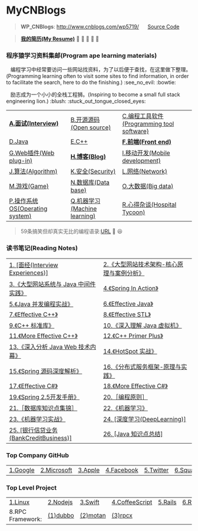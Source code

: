 # MyCNBlogs
> <strong>WP_CNBlogs</strong>: http://www.cnblogs.com/wp5719/ 
 &nbsp;&nbsp;&nbsp;&nbsp; <a href="https://github.com/wuping5719/MyCNBlogs/tree/master/CNBlogs-SourceCode">Source Code</a>
 
> <a href="https://github.com/wuping5719/MyCNBlogs/blob/master/Introduce/MyResume.md"><strong>我的简历(My Resume)</strong></a> :see_no_evil: :frog: :panda_face: :horse: :whale:

<h3>程序猿学习资料集邮(Program ape learning materials)</h3>
<p>&nbsp; &nbsp;编程学习中经常要访问一些网站找资料，为了以后便于查找，在这里做下整理。(Programming learning often to visit some sites to find information, in order to facilitate the search, here to do the finishing.) :see_no_evil: :bowtie: </p>
<p>&nbsp; &nbsp;励志成为一个小小的全栈工程狮。(Inspiring to become a small full stack engineering lion.) :blush: :stuck_out_tongue_closed_eyes: </p>

<table>
  <tr>
    <td>
      <a href="https://github.com/wuping5719/MyCNBlogs/blob/master/Learning-Notes/Interview.md"><strong>A.面试(Interview)</strong></a>
    </td>
    <td>
      <a href="https://github.com/wuping5719/MyCNBlogs/blob/master/Learning-Notes/SourceCode.md">B.开源源码(Open source)</a>
    </td>
    <td>
      <a href="https://github.com/wuping5719/MyCNBlogs/blob/master/Learning-Notes/Tools.md">C.编程工具软件(Programming tool software)</a>
    </td>
  </tr>
  <tr>
    <td>
      <a href="https://github.com/wuping5719/MyCNBlogs/blob/master/Learning-Notes/Java.md">D.Java</a>
    </td>
    <td>
      <a href="https://github.com/wuping5719/MyCNBlogs/blob/master/Learning-Notes/CPlusPlus.md">E.C++</a>
    </td>
    <td>
      <a href="https://github.com/wuping5719/MyCNBlogs/blob/master/Learning-Notes/Front-End.md"><strong>F.前端(Front end)</strong></a>
    </td>
  </tr>
  <tr>
    <td>
      <a href="https://github.com/wuping5719/MyCNBlogs/blob/master/Learning-Notes/WebPlug-Ins.md">G.Web插件(Web plug-in)</a>
    </td>
    <td>
      <a href="https://github.com/wuping5719/MyCNBlogs/blob/master/Learning-Notes/FamousBlogs.md"><strong>H.博客(Blog)</strong></a>
    </td>
    <td>
      <a href="https://github.com/wuping5719/MyCNBlogs/blob/master/Learning-Notes/MobileDevelopment.md">
      I.移动开发(Mobile development)</a>
    </td>
  </tr>
  <tr>
    <td>
      <a href="https://github.com/wuping5719/MyCNBlogs/blob/master/Learning-Notes/Algorithm.md">J.算法(Algorithm)</a>
    </td>
    <td>
      <a href="https://github.com/wuping5719/MyCNBlogs/blob/master/Learning-Notes/Security.md">K.安全(Security)</a>
    </td>
    <td>
      <a href="https://github.com/wuping5719/MyCNBlogs/blob/master/Learning-Notes/Network.md">L.网络(Network)</a>
    </td>
  </tr>
  <tr>
    <td>
      <a href="https://github.com/wuping5719/MyCNBlogs/blob/master/Learning-Notes/Game.md">M.游戏(Game)</a>
    </td>
    <td>
      <a href="https://github.com/wuping5719/MyCNBlogs/blob/master/Learning-Notes/DataBase.md">N.数据库(Data base)</a>
    </td>
    <td>
      <a href="https://github.com/wuping5719/MyCNBlogs/blob/master/Learning-Notes/BigData.md">O.大数据(Big data)</a>
    </td>
  </tr>
  <tr>
    <td>
      <a href="https://github.com/wuping5719/MyCNBlogs/blob/master/Learning-Notes/OperatingSystem.md">P.操作系统OS(Operating system)</a>
    </td>
    <td>
      <a href="https://github.com/wuping5719/MyCNBlogs/blob/master/Learning-Notes/MachineLearning.md">Q.机器学习(Machine learning)</a>
    </td>
    <td>
      <a href="https://github.com/wuping5719/MyCNBlogs/blob/master/Learning-Notes/Experiences.md">R.心得杂谈(Hospital Tycoon)</a>
    </td>
  </tr>
</table>

> 59条搞笑但却真实无比的编程语录:<a href="https://github.com/wuping5719/MyCNBlogs/blob/master/Humor.md">URL</a> :rocket: :laughing:

<h3>读书笔记(Reading Notes)</h3>
<table>
  <tr>
    <td>
<a href="https://github.com/wuping5719/MyCNBlogs/blob/master/Reading-Notes/InterviewExperience/Interview.md">1. [面经(Interview Experiences)]</a>
    </td>
    <td>
    <a href="https://github.com/wuping5719/MyCNBlogs/blob/master/Reading-Notes/TechnologyArchitecture.md">2.《大型网站技术架构-核心原理与案例分析》</a>
    </td>
  </tr>
  <tr>
    <td>
    <a href="https://github.com/wuping5719/MyCNBlogs/blob/master/Reading-Notes/WebMiddleware.md">3.《大型网站系统与 Java 中间件实践》</a>
    </td>
    <td>
<a href="https://github.com/wuping5719/MyCNBlogs/blob/master/Reading-Notes/SpringInAction/SpringInAction.md">4.《Spring In Action》</a>
    </td>
  </tr>
  <tr>
    <td>
     <a href="https://github.com/wuping5719/MyCNBlogs/blob/master/Reading-Notes/JavaConcurrencyInPractice/ConcurrencyInPractice.md">5.《Java 并发编程实战》</a>
    </td>
    <td>
      <a href="https://github.com/wuping5719/MyCNBlogs/blob/master/Reading-Notes/EffectiveJava/EffectiveJava.md">6.《Effective Java》</a>
    </td>
  </tr>
  <tr>
     <td>
      <a href="https://github.com/wuping5719/MyCNBlogs/blob/master/Reading-Notes/EffectiveCPlusPlus/EffectiveCPlusPlus.md">7.《Effective C++》</a>
     </td>
     <td>
      <a href="https://github.com/wuping5719/MyCNBlogs/blob/master/Reading-Notes/EffectiveSTL/EffectiveSTL.md">8.《Effective STL》</a>
     </td>
  </tr>
  <tr>
     <td>
       <a href="https://github.com/wuping5719/MyCNBlogs/blob/master/Reading-Notes/CPlusPlusStandardLibrary/CPlusPlusStandardLibrary.md">9.《C++ 标准库》</a>
     </td>
     <td>
      <a href="https://github.com/wuping5719/MyCNBlogs/blob/master/Reading-Notes/UnderstandingTheJVM/AdvancedFeaturesAndBestPractices.md">10.《深入理解 Java 虚拟机》</a>
     </td>
  </tr>
  <tr>
     <td>
      <a href="https://github.com/wuping5719/MyCNBlogs/blob/master/Reading-Notes/MoreEffectiveCPlusPlus/MoreEffectiveCPlusPlus.md">11.《More Effective C++》</a>
     </td>
     <td>
      <a href="https://github.com/wuping5719/MyCNBlogs/blob/master/Reading-Notes/CPlusPlusPrimerPlus/CPlusPlusPrimerPlus.md">12.《C++ Primer Plus》</a>
     </td>
   </tr>
   <tr>
     <td>
      <a href="https://github.com/wuping5719/MyCNBlogs/blob/master/Reading-Notes/JavaWebTechnologyInsider.md">13.《深入分析 Java Web 技术内幕》</a>
     </td>
     <td>
       <a href="https://github.com/wuping5719/MyCNBlogs/blob/master/Reading-Notes/HotSpotActualCombat.md">14.《HotSpot 实战》</a>
     </td>
   </tr>
   <tr>
     <td>
       <a href="https://github.com/wuping5719/MyCNBlogs/blob/master/Reading-Notes/SpringSourceDepthParsing.md">15.《Spring 源码深度解析》</a>
     </td>
     <td>
       <a href="https://github.com/wuping5719/MyCNBlogs/blob/master/Reading-Notes/DistributedServiceFramework.md">16.《分布式服务框架-原理与实践》</a>
     </td>
   </tr>
   <tr>
     <td>
       <a href="https://github.com/wuping5719/MyCNBlogs/blob/master/Reading-Notes/EffectiveC%23.md">17.《Effective C#》</a>
     </td>
     <td>
       <a href="https://github.com/wuping5719/MyCNBlogs/blob/master/Reading-Notes/MoreEffectiveC%23.md">18.《More Effective C#》</a>
     </td>
   </tr>
   <tr>
     <td>
       <a href="https://github.com/wuping5719/MyCNBlogs/blob/master/Reading-Notes/SpringFramework/SpringFramework.md">19.《Spring 2.5开发手册》</a>
     </td>
     <td>
       <a href="https://github.com/wuping5719/MyCNBlogs/blob/master/Reading-Notes/ProgrammePrinciple.md">20.［编程原则］</a>
     </td>
   </tr>
   <tr>
     <td>
     <a href="https://github.com/wuping5719/MyCNBlogs/blob/master/Reading-Notes/DataBase/DataBase.md">21.［数据库知识点集锦］</a>
     </td>
     <td>
       <a href="https://github.com/wuping5719/MyCNBlogs/blob/master/Reading-Notes/MachineLearning.md">22.《机器学习》</a>
     </td>
   </tr>
   <tr>
     <td>
      <a href="https://github.com/wuping5719/MyCNBlogs/blob/master/Reading-Notes/MachineLearningInAction.md">23.《机器学习实战》</a>
     </td>
     <td>
     <a href="https://github.com/wuping5719/MyCNBlogs/blob/master/Reading-Notes/DeepLearningNote.md">24. [深度学习(DeepLearning)]</a>
     </td>
   </tr>
   <tr>
     <td>
      <a href="https://github.com/wuping5719/MyCNBlogs/blob/master/Reading-Notes/BankCreditBusiness.md">25. [银行信贷业务(BankCreditBusiness)]</a>
     </td>
     <td>
      <a href="https://github.com/wuping5719/MyCNBlogs/blob/master/Reading-Notes/Java/KnowledgeSummary.md">26. [Java 知识点总结]</a>
     </td>
   </tr>
</table>

<h3>Top Company GitHub</h3>
<table>
  <tr>
    <td>
      <a href="https://github.com/google">1.Google</a>
    </td>
    <td>
      <a href="https://github.com/microsoft">2.Microsoft</a>
    </td>
    <td>
      <a href="https://github.com/apple">3.Apple</a>
    </td>
    <td>
      <a href="https://github.com/facebook">4.Facebook</a>
    </td>
    <td>
      <a href="https://github.com/twitter">5.Twitter</a>
    </td>
    <td>
      <a href="https://github.com/square">6.Square</a>
    </td>
    <td>
      <a href="https://github.com/alibaba">7.Alibaba</a>
    </td>
    <td>
      <a href="https://github.com/Tencent">8.Tencent</a>
    </td>
    <td>
      <a href="https://github.com/baidu">9.Baidu</a>
    </td>
  </tr>
</table>

<h3>Top Level Project</h3>
<table>
  <tr>
    <td>
      <a href="https://github.com/torvalds/linux">1.Linux</a>
    </td>
    <td>
      <a href="https://github.com/nodejs/node">2.Nodejs</a>
    </td>
    <td>
      <a href="https://github.com/apple/swift">3.Swift</a>
    </td>
    <td>
      <a href="https://github.com/jashkenas/coffeescript">4.CoffeeScript</a>
    </td>
    <td>
      <a href="https://github.com/rails/rails">5.Rails</a>
    </td>
    <td>
      <a href="https://github.com/ruby/ruby">6.Ruby</a>
    </td>
    <td>
      <a href="https://github.com/realm">7.Realm</a>
    </td>
  </tr>
  <tr>
    <td>
      8.RPC Framework:
    </td>
    <td>
      <a href="http://dubbo.io/">(1)dubbo</a>
    </td>
    <td>
      <a href="https://github.com/weibocom/motan">(2)motan</a>
    </td>
    <td>
      <a href="https://github.com/smallnest/rpcx">(3)rpcx</a>
    </td>
  </tr>
</table>
